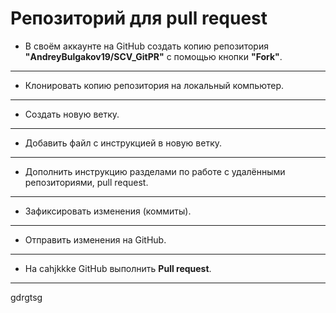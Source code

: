 # Репозиторий для **pull request**
* В своём аккаунте на GitHub создать копию репозитория **"AndreyBulgakov19/SCV_GitPR"** с помощью кнопки **"Fork"**.
---
* Клонировать копию репозитория на локальный компьютер.
---
* Создать новую ветку.
---
* Добавить файл с инструкцией в новую ветку.
---
* Дополнить инструкцию разделами по работе с удалёнными репозиториями, pull request.
---
* Зафиксировать изменения (коммиты).
---
* Отправить изменения на GitHub.
---
* На саhjkkkе GitHub выполнить **Pull request**.
---
gdrgtsg
